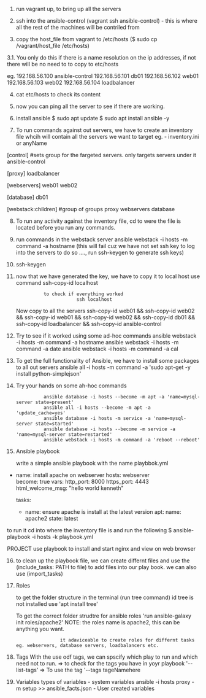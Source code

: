 1. run vagrant up, to bring up all the servers

2. ssh into the ansible-control (vagrant ssh ansible-control) - this is where all the rest of the machines will be contriled from

3. copy the host_file from vagrant to /etc/hosts ($ sudo cp /vagrant/host_file /etc/hosts)

3.1. You only do this if there is a name resolution on the ip addresses, if not there will be no need to to copy to etc/hosts

eg. 
192.168.56.100 ansible-control
192.168.56.101 db01
192.168.56.102 web01
192.168.56.103 web02
192.168.56.104 loadbalancer

4. cat etc/hosts to check its content

5. now you can ping all the server to see if there are working.

6. install ansible
      $ sudo apt update
      $ sudo apt install ansible -y


7. To run commands against out servers, we have to create an inventory file whcih will contain all the servers we want to target
      eg. - inventory.ini or anyName 

[control] #sets group for the fargeted servers. only targets servers under it
ansible-control

[proxy] 
loadbalancer

[webservers] 
web01
web02

[database] 
db01

[webstack:children] #group of groups
proxy 
webservers 
database


8. To run any activity against the inventory file, cd to were the file is located before you run any commands.

9. run commands in the webstack server 
                  ansible webstack -i hosts -m command -a hostname (this will fail cuz we have not set ssh key to log into the servers to do so ...., run ssh-keygen to generate ssh keys)


10. ssh-keygen

11. now that we have generated the key, we have to copy it to local host
            use command 
                  ssh-copy-id localhost

                  to check if everything worked
                              ssh localhost

      Now copy to all the servers
                  ssh-copy-id web01 && ssh-copy-id web02 &&  ssh-copy-id web01 && ssh-copy-id web02 && ssh-copy-id db01 && ssh-copy-id loadbalancer && ssh-copy-id ansible-control
12. Try to see if it worked using some ad-hoc commands
            ansible webstack -i hosts -m command -a hostname
            ansible webstack -i hosts -m command -a date
            ansible webstack -i hosts -m command -a cal


13. To get the full functionality of Ansible, we have to install some packages to all out servers
            ansible all -i hosts -m command -a 'sudo apt-get -y install python-simplejson'

14. Try your hands on some ah-hoc commands

                  ansible database -i hosts --become -m apt -a 'name=mysql-server state=present'
                  ansible all -i hosts --become -m apt -a 'update_cache=yes'
                  ansible database -i hosts -m service -a 'name=mysql-server state=started'
                  ansible database -i hosts --become -m service -a 'name=mysql-server state=restarted'
                  ansible webstack -i hosts -m command -a 'reboot --reboot'

15. Ansible playbook

      write a simple ansible playbook    with the name playbbok.yml 

  - name: install apache on webserver
    hosts: webserver  
    become: true
    vars:
      http_port: 8000
      https_port: 4443
      html_welcome_msg: "hello world kenneth"

    tasks:
      - name: ensure apache is install at the latest version
        apt:
         name: apache2
         state: latest



to run it cd into where the inventory file is and run the following
      $ ansible-playbook -i hosts -k playbook.yml


PROJECT
      use playbook to install and start nginx and view on web browser



16. to clean up the playbook file, we can create differnt files and use the (include_tasks: PATH to file) to add files into our play book. we can also use (import_tasks)

17. Roles

      to get the folder structure in the terminal (run tree command) id tree is not installed use 'apt install tree'


      To get the correct folder strudtre for ansible roles 'run ansible-galaxy init roles/apache2'
                        NOTE: the roles name is apache2, this can be anything you want.

                        it adaviceable to create roles for differnt tasks eg. webservers, database servers, loadbalancers etc.



18. Tags
      With the use odf tags, we can spscify which play to run and which need not to run.
            => to check for the tags you have in yoyr playbook
                        '--list-tags'
            => To use the tag
                        '--tags tageNamehere 

19. Variables
      types of variables
            - system variables
                  ansible -i hosts proxy - m setup >> ansible_facts.json
            - User created variables                             